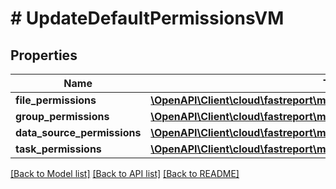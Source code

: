 # # UpdateDefaultPermissionsVM

## Properties

Name | Type | Description | Notes
------------ | ------------- | ------------- | -------------
**file_permissions** | [**\OpenAPI\Client\cloud\fastreport\model\UpdateFilePermissionsVM**](UpdateFilePermissionsVM.md) |  | [optional]
**group_permissions** | [**\OpenAPI\Client\cloud\fastreport\model\UpdateGroupPermissionsVM**](UpdateGroupPermissionsVM.md) |  | [optional]
**data_source_permissions** | [**\OpenAPI\Client\cloud\fastreport\model\UpdateDataSourcePermissionsVM**](UpdateDataSourcePermissionsVM.md) |  | [optional]
**task_permissions** | [**\OpenAPI\Client\cloud\fastreport\model\UpdateTaskPermissionsVM**](UpdateTaskPermissionsVM.md) |  | [optional]

[[Back to Model list]](../../README.md#models) [[Back to API list]](../../README.md#endpoints) [[Back to README]](../../README.md)
